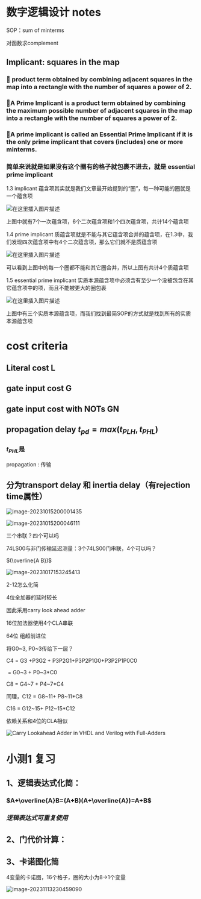 # 数字逻辑设计 notes

SOP：sum of minterms

对函数求complement

## Implicant: squares in the map

###  product term obtained by combining adjacent squares in the map into a rectangle with the number of squares a power of 2.



### A Prime Implicant is a product term obtained by combining the maximum possible number of adjacent squares in the map into a rectangle with the number of squares a power of 2.

### A prime implicant is called an Essential Prime Implicant if it is the only prime implicant that covers (includes) one or more minterms.

### 简单来说就是如果没有这个圈有的格子就包裹不进去，就是 essential prime implicant

1.3 implicant
蕴含项其实就是我们文章最开始提到的“圈”，每一种可能的圈就是一个蕴含项

![在这里插入图片描述](D:\notes\assets\20191011191319505.png)

上图中就有7个一次蕴含项，6个二次蕴含项和1个四次蕴含项，共计14个蕴含项

1.4 prime implicant
质蕴含项就是不能与其它蕴含项合并的蕴含项，在1.3中，我们发现四次蕴含项中有4个二次蕴含项，那么它们就不是质蕴含项

![在这里插入图片描述](D:\notes\assets\20191011191821622.png)

可以看到上图中的每一个圈都不能和其它圈合并，所以上图有共计4个质蕴含项

1.5 essential prime implicant
实质本源蕴含项中必须含有至少一个没被包含在其它蕴含项中的项，而且不能被更大的圈包裹



![在这里插入图片描述](D:\notes\assets\20191011192107335.png)

上图中有三个实质本源蕴含项，而我们找到最简SOP的方式就是找到所有的实质本源蕴含项





# cost criteria

## Literal cost L



## gate input cost G

## gate input cost with NOTs GN





## propagation delay $t_{pd} = max{(t_{PLH},t_{PHL})}$ 

### $t_{PHL}$是

propagation : 传输

## 分为transport delay 和 inertia delay（有rejection time属性）



![image-20231015200001435](D:\notes\assets\image-20231015200001435.png)

![image-20231015200046111](D:\notes\assets\image-20231015200046111.png)

三个串联？四个可以吗

74LS00与非门传输延迟测量：3个74LS00门串联，4个可以吗？





$(\overline{A B})$

![image-20231017153245413](D:\notes\assets\image-20231017153245413.png)

2-12怎么化简

4位全加器的延时较长

因此采用carry look ahead adder

16位加法器使用4个CLA串联

64位 组超前进位

将G0~3, P0~3传给下一层？

C4 = G3 +P3G2 + P3P2G1+P3P2P1G0+P3P2P1P0C0

​     = G0~3 + P0~3*C0

C8 = G4~7 + P4~7*C4

同理，C12 = G8~11+ P8~11*C8

C16 = G12~15+ P12~15*C12

依赖关系和4位的CLA相似

![Carry Lookahead Adder in VHDL and Verilog with Full-Adders](D:\notes\assets\carry-lookahead-adder-4-bit.png)

# 小测1 复习

## 1、逻辑表达式化简：

### $A+\overline{A}B=(A+B)(A+\overline{A})=A+B$

### $逻辑表达式可重复使用$

## 2、门代价计算：

## 3、卡诺图化简

4变量的卡诺图，16个格子，圈的大小为8->1个变量

![image-20231113230459090](D:\notes\assets\image-20231113230459090.png)